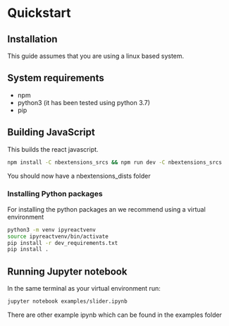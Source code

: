 # Quickstart

## Installation
This guide assumes that you are using a linux based system.

## System requirements
- npm
- python3 (it has been tested using python 3.7)
- pip

## Building JavaScript
This builds the react javascript.

```bash
npm install -C nbextensions_srcs && npm run dev -C nbextensions_srcs
```
You should now have a nbextensions_dists folder

### Installing Python packages
For installing the python packages an we recommend using a virtual environment
```bash
python3 -m venv ipyreactvenv
source ipyreactvenv/bin/activate
pip install -r dev_requirements.txt
pip install .
```

## Running Jupyter notebook
In the same terminal as your virtual environment run:

```bash
jupyter notebook examples/slider.ipynb
```

There are other example ipynb which can be found in the examples folder

